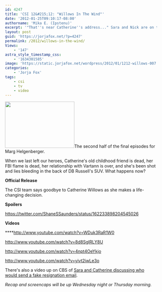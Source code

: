 ```yaml
---
id: 4247
title: 'CSI 12&#215;12: "Willows In The Wind"'
date: '2012-01-25T09:10:17-08:00'
authorname: 'Mika E. (Ipstenu)'
excerpt: '"That''s near Catherine''s address..." Sara and Nick are on the case to solve what happened to Catherine.'
layout: post
guid: 'https://jorjafox.net/?p=4247'
permalink: /2012/willows-in-the-wind/
Views:
    - '147'
astra_style_timestamp_css:
    - '1634301585'
image: 'https://static.jorjafox.net/wordpress/2012/01/1212-willows-007.jpeg'
categories:
    - 'Jorja Fox'
tags:
    - csi
    - tv
    - video
---
```


<a href="//static.jorjafox.net/wordpress/2012/01/1212-willows-007.jpeg"><img class="alignleft size-medium wp-image-4248" title="Willows in the Wind" src="//static.jorjafox.net/wordpress/2012/01/1212-willows-007-230x153.jpg" alt="" width="230" height="153" /></a>The second half of the final episodes for Marg Helgenberger.

When we last left our heroes, Catherine's old childhood friend is dead, her FBI flame is dead, her relationship with Vartann is over, and she's been shot and lies bleeding in the back of DB Russell's SUV. What happens now?

**Official Release**

The CSI team says goodbye to Catherine Willows as she makes a life-changing decision.

**Spoilers**

https://twitter.com/ShaneSSaunders/status/162233898204545026

**Videos**

****http://www.youtube.com/watch?v=WDuk3RaR1W0

http://www.youtube.com/watch?v=8d8SgIRLY8U

http://www.youtube.com/watch?v=4npt4OeYkjo

http://www.youtube.com/watch?v=yivt2iwLe3o

There's also a video up on CBS of <a href="http://www.cbs.com/shows/csi/video/2189593688/csi-sometimes-the-simplest-answer-is-the-right-answer">Sara and Catherine discussing who would send a fake resignation email</a>.

_Recap and screencaps will be up Wednesday night or Thursday morning._
